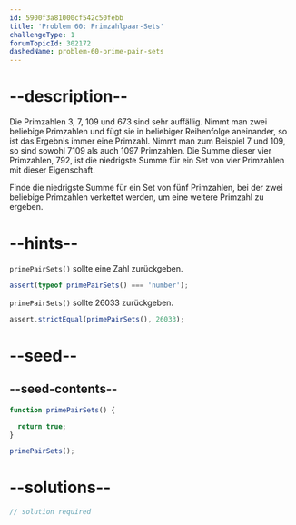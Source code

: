 ```yaml
---
id: 5900f3a81000cf542c50febb
title: 'Problem 60: Primzahlpaar-Sets'
challengeType: 1
forumTopicId: 302172
dashedName: problem-60-prime-pair-sets
---
```


# --description--

Die Primzahlen 3, 7, 109 und 673 sind sehr auffällig. Nimmt man zwei beliebige Primzahlen und fügt sie in beliebiger Reihenfolge aneinander, so ist das Ergebnis immer eine Primzahl. Nimmt man zum Beispiel 7 und 109, so sind sowohl 7109 als auch 1097 Primzahlen. Die Summe dieser vier Primzahlen, 792, ist die niedrigste Summe für ein Set von vier Primzahlen mit dieser Eigenschaft.

Finde die niedrigste Summe für ein Set von fünf Primzahlen, bei der zwei beliebige Primzahlen verkettet werden, um eine weitere Primzahl zu ergeben.

# --hints--

`primePairSets()` sollte eine Zahl zurückgeben.

```js
assert(typeof primePairSets() === 'number');
```

`primePairSets()` sollte 26033 zurückgeben.

```js
assert.strictEqual(primePairSets(), 26033);
```

# --seed--

## --seed-contents--

```js
function primePairSets() {

  return true;
}

primePairSets();
```

# --solutions--

```js
// solution required
```
